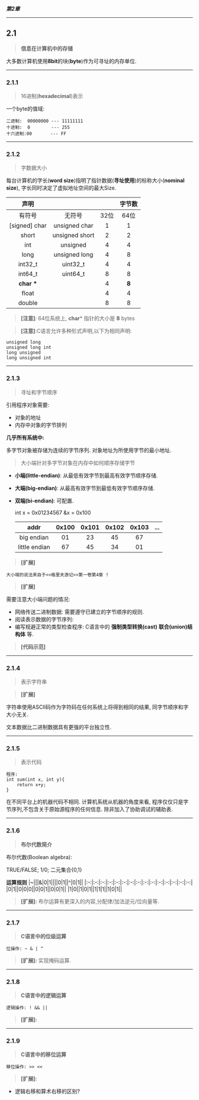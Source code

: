 ***第2章***

-----
## 2.1

> **信息在计算机中的存储**

大多数计算机使用**8bit**的块(**byte**)作为可寻址的内存单位.


-----
### 2.1.1

> 16进制(**hexadecimal**)表示

一个byte的值域:

    二进制:  00000000 --- 11111111
    十进制:  0        --- 255
    十六进制:00       --- FF


-----
### 2.1.2

> 字数据大小

每台计算机的字长(**word size**)指明了指针数据(**寻址使用**)的标称大小(**nominal size**), 字长同时决定了虚拟地址空间的最大Size.

|声明|||字节数|
|:---:|:---:|:---:|:---:|
|有符号|无符号|32位|64位|
|[signed] char|unsigned char|1|1|
|short|unsigned short|2|2|
|int|unsigned|4|4|
|long|unsigned long|4|8|
|int32_t|uint32_t|4|4|
|int64_t|uint64_t|8|8|
|**char \***||4|**8**|
|float||4|4|
|double||8|8|

> **[注意]**: 64位系统上, **char*** 指针的大小是 **8** bytes

> **[注意]**:C语言允许多种形式声明,以下为相同声明: 

    unsigned long
    unsigned long int
    long unsigned
    long unsigned int


-----
### 2.1.3

> 寻址和字节顺序

引用程序对象需要:

- 对象的地址
- 内存中对象的字节排列

**几乎所有系统中:**

多字节对象被存储为连续的字节序列.
对象地址为所使用字节的最小地址.

> 大小端针对多字节对象在内存中如何顺序存储字节

- **小端(little-endian)**: 从最低有效字节到最高有效字节顺序存储.
- **大端(big-endian)**: 从最高有效字节到最低有效字节顺序存储.

- **双端(bi-endian)**: 可配置.

    int x = 0x01234567
    &x = 0x100

    |addr|0x100|0x101|0x102|0x103|...|
    |:---:|:---:|:---:|:---:|:---:|:---:|
    |big endian|01|23|45|67||
    |little endian|67|45|34|01||

> **[扩展]**

    大小端的说法来自于<<格里夫游记>>第一卷第4章 !

> **[扩展]**

需要注意大小端问题的情况:

- 网络传送二进制数据: 需要遵守已建立的字节顺序的规则.
- 阅读表示数据的字节序列: 
- 编写规避正常的类型检查程序: C语言中的 **强制类型转换(cast)** **联合(union)结构体** 等.

> **[代码示范]**


-----
### 2.1.4

> 表示字符串

> **[扩展]**

字符串使用ASCII码作为字符码在任何系统上将得到相同的结果, 同字节顺序和字大小无关.

文本数据比二进制数据具有更强的平台独立性.


-----
### 2.1.5

> 表示代码

    程序:
    int sum(int x, int y){
        return x+y;
    }

在不同平台上的机器代码不相同.
计算机系统从机器的角度来看, 程序仅仅只是字节序列,不包含关于原始源程序的任何信息. 除非加入了协助调试的辅助表.


-----
### 2.1.6

> **布尔代数简介**

布尔代数(Boolean algebra):

TRUE/FALSE; 1/0; 二元集合{0,1}


**运算规则**
|~|||&|0|1||\||0|1||^|0|1|| 
|:-:|:-:|:-:|:-:|:-:|:-:|:-:|:-:|:-:|:-:|:-:|:-:|:-:|:-:|:-:| 
|0|1||0|0|0||0|0|1||0|0|1|| 
|1|0||1|0|1||1|1|1||1|0|1|| 

> **[扩展]:** 布尔运算有更深入的内容,分配律/加法逆元/位向量等.


-----
### 2.1.7

> **C语言中的位级运算**

    位操作: ~ & | ^

> **[扩展]:** 实现掩码运算.


-----
### 2.1.8

> **C语言中的逻辑运算**

    逻辑操作: ! && || 

> **[扩展]:**


-----
### 2.1.9

> **C语言中的移位运算**

    移位操作: >> <<

> **[扩展]:**

- 逻辑右移和算术右移的区别?



